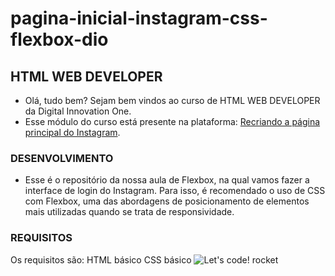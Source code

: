 # pagina-inicial-instagram-css-flexbox-dio

## HTML WEB DEVELOPER

- Olá, tudo bem? Sejam bem vindos ao curso de HTML WEB DEVELOPER da Digital Innovation One. 
- Esse módulo do curso está presente na plataforma: [Recriando a página principal do Instagram](https://web.digitalinnovation.one/lab/recriando-a-pagina-inicial-do-instagram/learning/35838848-f99e-473c-9201-816d046ebf12).

### DESENVOLVIMENTO

- Esse é o repositório da nossa aula de Flexbox, na qual vamos fazer a interface de login do Instagram. Para isso, é recomendado o uso de CSS com Flexbox, uma das abordagens de posicionamento de elementos mais utilizadas quando se trata de responsividade.

### REQUISITOS

Os requisitos são:
HTML básico
CSS básico
![Let's code! rocket](https://br.pinterest.com/pin/413557178284446700/)
